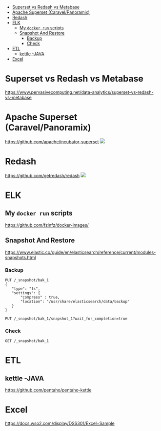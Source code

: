<!-- TOC -->

- [Superset vs Redash vs Metabase](#superset-vs-redash-vs-metabase)
- [Apache Superset (Caravel/Panoramix)](#apache-superset-caravelpanoramix)
- [Redash](#redash)
- [ELK](#elk)
    - [My `docker run` scripts](#my-docker-run-scripts)
    - [Snapshot And Restore](#snapshot-and-restore)
        - [Backup](#backup)
        - [Check](#check)
- [ETL](#etl)
    - [kettle -JAVA](#kettle--java)
- [Excel](#excel)

<!-- /TOC -->
# Superset vs Redash vs Metabase
https://www.pervasivecomputing.net/data-analytics/superset-vs-redash-vs-metabase

# Apache Superset (Caravel/Panoramix)
https://github.com/apache/incubator-superset
![](https://cloud.githubusercontent.com/assets/130878/20371438/a703a2a0-ac19-11e6-80c4-00a47c2eb644.gif)

# Redash 
https://github.com/getredash/redash
![](https://cloud.githubusercontent.com/assets/71468/17391289/8e83878e-5a1d-11e6-8938-af9054a33b19.gif)

# ELK
## My `docker run` scripts
https://github.com/fzinfz/docker-images/

## Snapshot And Restore
https://www.elastic.co/guide/en/elasticsearch/reference/current/modules-snapshots.html

### Backup
```
PUT /_snapshot/bak_1
{
   "type": "fs",
   "settings": {
       "compress" : true,
       "location": "/usr/share/elasticsearch/data/backup"
   }
}

PUT /_snapshot/bak_1/snapshot_1?wait_for_completion=true
```

### Check
```
GET /_snapshot/bak_1
```


# ETL
## kettle -JAVA
https://github.com/pentaho/pentaho-kettle

# Excel
https://docs.wso2.com/display/DSS301/Excel+Sample